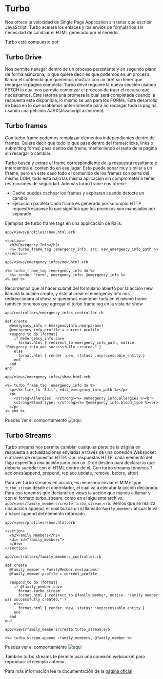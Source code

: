 # Turbo

Nos ofrece la velocidad de  Single Page Application sin tener que escribir JavaScript. Turbo acelera los enlaces y los envíos de formularios sin necesidad de cambiar el HTML generado por el servidor.

Turbo está compuesto por:

## Turbo Drive

Nos permite navegar dentro de un proceso persistente y en segundo plano de forma asíncrona, lo que quiere decir es que podemos en un proceso llamar el contenido que queremos mostrar con un href sin tener que recargar la página completa.
Turbo drive requiere la nueva sección usando FETCH lo cual nos permite comenzar el proceso de traer el recurso que necesitamos. Este retorna una promesa la cual será completada cuando la respuesta esté disponible, lo mismo se usa para los FORMs. Este desarrollo se basa en lo que usábamos anteriormente para no recargar toda la pagina, usando una petición AJAX(Javascript asíncrono).


## Turbo frames

Con turbo frame podemos remplazar elementos independientes dentro de frames. Quiere decir que todo lo que pase dentro del frame(clicks, links o submitting forms) pasa dentro del frame, manteniendo el resto de la pagina sin recargar o cambiar.

Turbo busca y extrae el frame correspondiente de la respuesta resultante e intercambia el contenido en ese lugar. Esto puede sonar muy similar a un Iframe, pero en este caso todo el contenido de los frames son parte del mismo DOM, todo está bajo las misma aplicación sin comprometer o tener restricciones de seguridad. Además turbo frame nos ofrece:

- Cache
  puedes cachear los frames y expiraran cuando detecte un cambio
- Ejecución paralela
  Cada frame es generado por su propio HTTP request/response lo que significa que los procesos son manejados por separado.

Ejemplos de turbo frame tags en una applicación de Rails:

`app/views/profiles/show.html.erb`
```
<section>
  <h2>Emergency Info</h2>
  <%= turbo_frame_tag :emergency_info, src: new_emergency_info_path %>
</section>

```

`app/views/emergency_infos/new.html.erb`
```
<%= turbo_frame_tag :emergency_info do %>
  <%= render 'form', emergency_info: @emergency_info %>
<% end %>
```

Recordemos que al hacer submit del formulario abierto por la acción new llamará la acción create, y este al crear el emergency info nos redireccionara al show, si queremos mantener todo en el mismo frame también tenemos que agregar el turbo frame tag en la vista de show

`app/controllers/emergency_infos_controller.rb`
```
def create
  @emergency_info = EmergencyInfo.new(params)
  @emergency_info.profile = current_profile
  respond_to do |format|
    if @emergency_info.save
      format.html { redirect_to emergency_info_path, notice: "Emergency info was successfully created." }
    else
      format.html { render :new, status: :unprocessable_entity }
    end
  end
end
```

`app/views/emergency_infos/show.html.erb`
```
<%= turbo_frame_tag :emergency_info do %>
  <p><%= link_to 'Edit', edit_emergency_info_path %></p>
  <p>
    <strong>Allergies: </strong><%= @emergency_info.allergies %><br>
    <strong>Blood type: </strong><%= @emergency_info.blood_type %><br>
  </p>
<% end %>
```

Puedes ver el comportamiento ![aquí](http://g.recordit.co/uOlrvTo0EY.gif)

## Turbo Streams

Turbo streams nos permite cambiar cualquier parte de la página en respuesta a actualizaciones enviadas a través de una conexión Websocket o atraves de respuestas HTTP. Con respuestas HTTP, cada elemento del flujo especifíca una acción junto con un ID de destino para declarar lo que debería suceder con el HTML dentro de él.
Con turbo streams tenemos 7 acciones(append, prepend, replace update, remove, before, after)

Para ver turbo streams en acción, es necesario enviar el MIME type `turbo_stream` desde el controlador, el cual va a ejecutar la acción declarada. Para eso tenemos que declarar en views la acción que manda a llamar y con el formato turbo_stream, como en el siguiente archivo:  `app/views/family_members/create.turbo_stream.erb`. Vemos que se realiza una acción append, el cual busca un id llamado `family_members` al cual le va a hacer append del elemento retornado.


`app/views/profiles/show.html.erb`
```
<section>
  <h2>Family Members</h2>
  <div id="family_members">
  </div>
</section>
```

`app/controllers/family_members_controller.rb`
```
def create
  @family_member = FamilyMember.new(params)
  @family_member.profile = current_profile

  respond_to do |format|
    if @family_member.save
      format.turbo_stream
      format.html { redirect_to @family_member, notice: "Family member was successfully created." }
    else
      format.html { render :new, status: :unprocessable_entity }
    end
  end
end
```

`app/views/family_members/create.turbo_stream.erb`
```
<%= turbo_stream.append :family_members, @family_member %>
```

Puedes ver el comportamiento ![aquí](http://g.recordit.co/0yJJspUEVX.gif)

También turbo streams te permite usar una conexión websocket para reproducir el ejemplo anterior.

Para más información lee la documentación de la [página oficial](https://turbo.hotwired.dev)